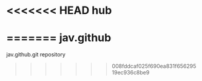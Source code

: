 <<<<<<< HEAD
hub
===
=======
jav.github
==========

jav.github.git repository
>>>>>>> 008fddcaf025f690ea831f65629519ec936c8be9
